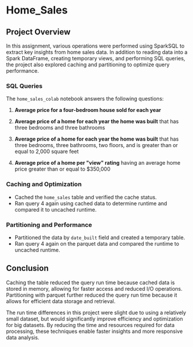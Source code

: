 # Home_Sales

## Project Overview

In this assignment, various operations were performed using SparkSQL to extract key insights from home sales data. In addition to reading data into a Spark DataFrame, creating temporary views, and performing SQL queries, the project also explored caching and partitioning to optimize query performance.

### SQL Queries

The `home_sales_colab` notebook answers the following questions:

1. **Average price for a four-bedroom house sold for each year**
   
2. **Average price of a home for each year the home was built** that has three bedrooms and three bathrooms

3. **Average price of a home for each year the home was built** that has three bedrooms, three bathrooms, two floors, and is greater than or equal to 2,000 square feet

4. **Average price of a home per "view" rating** having an average home price greater than or equal to $350,000

### Caching and Optimization

- Cached the `home_sales` table and verified the cache status.
- Ran query 4 again using cached data to determine runtime and compared it to uncached runtime.

### Partitioning and Performance

- Partitioned the data by `date_built` field and created a temporary table.
- Ran query 4 again on the parquet data and compared the runtime to uncached runtime.

## Conclusion

Caching the table reduced the query run time because cached data is stored in memory, allowing for faster access and reduced I/O operations. Partitioning with parquet further reduced the query run time because it allows for efficient data storage and retrieval. 

The run time differences in this project were slight due to using a relatively small dataset, but would significantly improve efficiency and optimization for big datasets. By reducing the time and resources required for data processing, these techniques enable faster insights and more responsive data analysis.
